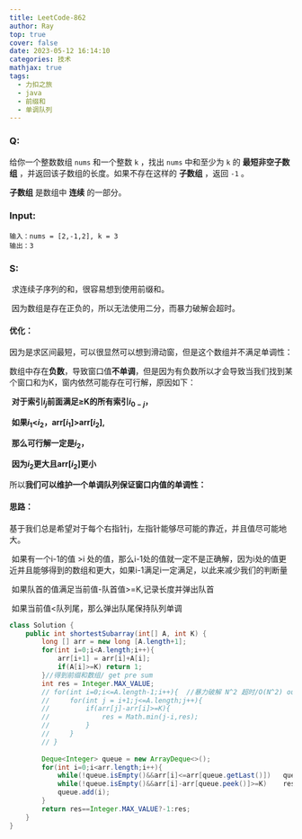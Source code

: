 ```yaml
---
title: LeetCode-862
author: Ray
top: true
cover: false
date: 2023-05-12 16:14:10
categories: 技术
mathjax: true
tags: 
  - 力扣之旅
  - java
  - 前缀和
  - 单调队列
---
```


### Q:

给你一个整数数组 `nums` 和一个整数 `k` ，找出 `nums` 中和至少为 `k` 的 **最短非空子数组** ，并返回该子数组的长度。如果不存在这样的 **子数组** ，返回 `-1` 。

**子数组** 是数组中 **连续** 的一部分。

<!-- more -->

### Input:

```
输入：nums = [2,-1,2], k = 3
输出：3
```

### S:

​	求连续子序列的和，很容易想到使用前缀和。

​	因为数组是存在正负的，所以无法使用二分，而暴力破解会超时。

#### **优化：**

​    因为是求区间最短，可以很显然可以想到滑动窗，但是这个数组并不满足单调性：

​		数组中存在**负数**，导致窗口值**不单调**，但是因为有负数所以才会导致当我们找到某个窗口和为K，窗内依然可能存在可行解，原因如下：

​    **对于索引$i_j$前面满足≥K的所有索引${i_{0-j}}$，**

​	**如果$i_1$<$i_2$，arr[$i_1$]>arr[$i_2$],**

​	**那么可行解一定是$i_2$，**

​	**因为$i_2$更大且arr[$i_2$]更小**

所以**我们可以维护一个单调队列保证窗口内值的单调性：**

#### 思路：

​	基于我们总是希望对于每个右指针j，左指针能够尽可能的靠近，并且值尽可能地大。

​	如果有一个i-1的值 >i 处的值，那么i-1处的值就一定不是正确解，因为i处的值更近并且能够得到的数组和更大，如果i-1满足i一定满足，以此来减少我们的判断量

​    如果队首的值满足当前值-队首值>=K,记录长度并弹出队首

​    如果当前值<队列尾，那么弹出队尾保持队列单调

```java
class Solution {
    public int shortestSubarray(int[] A, int K) {
        long [] arr = new long [A.length+1];
        for(int i=0;i<A.length;i++){
            arr[i+1] = arr[i]+A[i];
            if(A[i]>=K) return 1;
        }//得到前缀和数组/ get pre sum
        int res = Integer.MAX_VALUE;
        // for(int i=0;i<=A.length-1;i++){  //暴力破解 N^2 超时/O(N^2) out time
        //     for(int j = i+1;j<=A.length;j++){
        //         if(arr[j]-arr[i]>=K){
        //             res = Math.min(j-i,res);
        //         }
        //     }
        // }
      	
        Deque<Integer> queue = new ArrayDeque<>();
        for(int i=0;i<arr.length;i++){
            while(!queue.isEmpty()&&arr[i]<=arr[queue.getLast()])   queue.removeLast();
            while(!queue.isEmpty()&&arr[i]-arr[queue.peek()]>=K)    res = Math.min(res,i-queue.poll());
            queue.add(i);
        }
        return res==Integer.MAX_VALUE?-1:res;
    }
}
```

